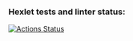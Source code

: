 ### Hexlet tests and linter status:
[![Actions Status](https://github.com/Nikon1624/frontend-project-lvl2/workflows/hexlet-check/badge.svg)](https://github.com/Nikon1624/frontend-project-lvl2/actions)